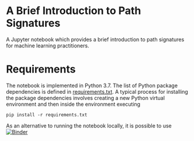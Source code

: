 # A Brief Introduction to Path Signatures
A Jupyter notebook which provides a brief introduction to path signatures for machine learning practitioners.

# Requirements
The notebook is implemented in Python 3.7. The list of Python package dependencies is defined in [requirements.txt](requirements.txt). A typical process for installing the package dependencies involves creating a new Python virtual environment and then inside the environment executing

    pip install -r requirements.txt

As an alternative to running the notebook locally, it is possible to use [![Binder](https://mybinder.org/badge_logo.svg)](https://mybinder.org/v2/gh/pafoster/path_signatures_introduction/master)
